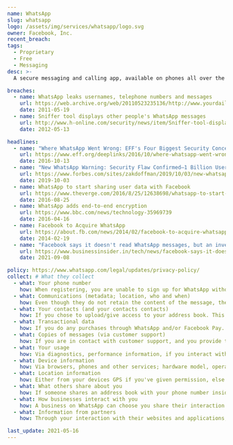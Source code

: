 ```yaml
---
name: WhatsApp
slug: whatsapp
logo: /assets/img/services/whatsapp/logo.svg
owner: Facebook, Inc.
recent_breach:
tags:
  - Proprietary
  - Free
  - Messaging
desc: >-
  A secure messaging and calling app, available on phones all over the world.

breaches:
  - name: WhatsApp leaks usernames, telephone numbers and messages
    url: https://web.archive.org/web/20110523235136/http://www.yourdailymac.net/2011/05/whatsapp-leaks-usernames-telephone-numbers-and-messages/
    date: 2011-05-19
  - name: Sniffer tool displays other people's WhatsApp messages
    url: http://www.h-online.com/security/news/item/Sniffer-tool-displays-other-people-s-WhatsApp-messages-1574382.html
    date: 2012-05-13

headlines:
  - name: "Where WhatsApp Went Wrong: EFF's Four Biggest Security Concerns"
    url: https://www.eff.org/deeplinks/2016/10/where-whatsapp-went-wrong-effs-four-biggest-security-concerns
    date: 2016-10-13
  - name: "New WhatsApp Warning: Security Flaw Confirmed—1 Billion Users Told Update Apps Now"
    url: https://www.forbes.com/sites/zakdoffman/2019/10/03/new-whatsapp-warning-security-flaw-confirmed1-billion-users-told-update-apps-now/
    date: 2019-10-03
  - name: WhatsApp to start sharing user data with Facebook
    url: https://www.theverge.com/2016/8/25/12638698/whatsapp-to-start-sharing-user-data-with-facebook#
    date: 2016-08-25
  - name: WhatsApp adds end-to-end encryption
    url: https://www.bbc.com/news/technology-35969739
    date: 2016-04-16
  - name: Facebook to Acquire WhatsApp
    url: https://about.fb.com/news/2014/02/facebook-to-acquire-whatsapp/
    date: 2014-02-19
  - name: "Facebook says it doesn't read WhatsApp messages, but an investigation found it actually does"
    url: https://www.businessinsider.in/tech/news/facebook-says-it-doesnt-read-whatsapp-messages-but-an-investigation-found-it-actually-does/articleshow/86010839.cms
    date: 2021-09-08

policy: https://www.whatsapp.com/legal/updates/privacy-policy/
collect: # What they collect
  - what: Your phone number
    how: When registering, you are unable to sign up for WhatsApp without a phone number.
  - what: Communications (metadata; location, who and when)
    how: Even though they do not retain the content of the message, they collect location (even without permissions through IPs) and who and when the messages and/or calls take place.
  - what: Your contacts (and your contacts contacts)
    how: If you chose to upload/give access to your address book. This goes both ways, if one of your contacts chooses to do the same.
  - what: Transactional data
    how: If you do any purchases through WhatsApp and/or Facebook Pay.
  - what: Copies of messages (via customer support)
    how: If you are in contact with customer support, and you provide them with screenshots and "any other information you deem helpful"
  - what: Your usage
    how: Via diagnostics, performance information, if you interact with a business (when, how often and duration of interaction), log files, crashes, website visits, how often you message and/or call, status updates, group calling and messaging, payments, online-status and when you last updated your "about" section.
  - what: Device information
    how: Via browsers, phones and other services; hardware model, operating system, battery level, signal strength, app version, browser information, mobile network, connection information, language, time zone, IP address and device identifiers.
  - what: Location information
    how: Either from your devices GPS if you've given permission, else via your IP address and phone number.
  - what: What others share about you
    how: If someone shares an address book with your phone number inside, all metadata associated with that number will be collected, i.e. real name, address, birthday etc.
  - what: How businesses interact with you
    how: A business on WhatsApp can choose you share their interaction with you to WhatsApp.
  - what: Information from partners
    how: Through your interaction with their websites and applications, also from other Facebook products/companies.

last_update: 2021-05-16
---
```

